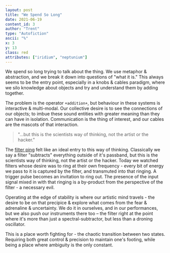 ```yaml
---
layout: post
title: "We Spend So Long"
date: 2021-06-19
content_id: 3
author: "Trent"
type: "Autofiction"
ascii: "%"
x: 3
y: 13
class: red
attributes: ["iridium", "neptunium"]
---
```

We spend so long trying to talk about the thing. We use metaphor & abstraction, and we break it down into questions of "what it is." This always seems to be the entry point, especially in a knobs & cables paradigm, where we silo knowledge about objects and try and understand them by adding together.

The problem is the operator `+addition+`, but behaviour in these systems is interactive & multi-modal. Our collective desire is to see the connections of our objects; to imbue these sound entities with greater meaning than they can have in isolation. Communication is the thing of interest, and our cables are the mascots of that interaction.

> "...but this is the scientists way of thinking, not the artist or the hacker."

The [filter ping](#4) felt like an ideal entry to this way of thinking. Classically we say a filter "subtracts" everything outside of it's passband, but this is the scientists way of thinking, not the artist or the hacker. Today we watched filters whose desire was to ring at their own frequency - every bit of energy we pass to it is captured by the filter, and transmuted into that ringing. A trigger pulse becomes an invitation to ring out. The presence of the input signal mixed in with that ringing is a by-product from the perspective of the filter - a necessary evil.

Operating at the edge of stability is where our artistic mind travels - the desire to be on that precipice & explore what comes from the fear & adrenaline & uncertainty. We do it in ourselves, and in our performances, but we also push our instruments there too – the filter right at the point where it's more than just a spectral-subtractor, but less than a droning oscillator.

This is a place worth fighting for - the chaotic transition between two states. Requiring both great control & precision to maintain one's footing, while being a place where ambiguity is the only constant.
